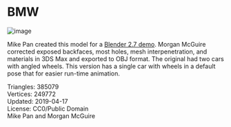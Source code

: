# BMW

![image](https://casual-effects.com/g3d/data10/research/model/bmw/icon.png)

Mike Pan created this model for a [Blender 2.7 demo](https://www.blender.org/download/demo-files/). Morgan McGuire corrected exposed backfaces, most holes, mesh interpenetration, and materials in 3DS Max and exported to OBJ format. The original had two cars with angled wheels. This version has a single car with wheels in a default pose that for easier run-time animation.    


Triangles: 385079\
Vertices: 249772\
Updated: 2019-04-17\
License: CC0/Public Domain\
Mike Pan and Morgan McGuire